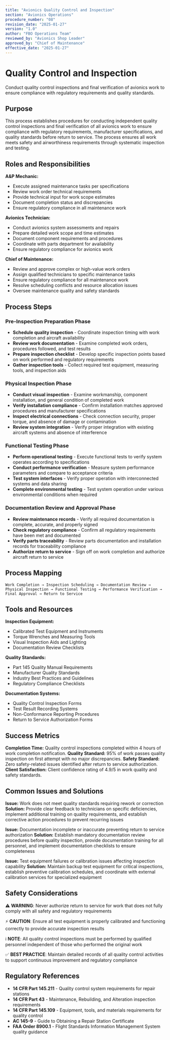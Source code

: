 ```yaml
---
title: "Avionics Quality Control and Inspection"
section: "Avionics Operations"
procedure_number: "08"
revision_date: "2025-01-27"
version: "1.0"
author: "FBO Operations Team"
reviewed_by: "Avionics Shop Leader"
approved_by: "Chief of Maintenance"
effective_date: "2025-01-27"
---
```


# Quality Control and Inspection

Conduct quality control inspections and final verification of avionics work to ensure compliance with regulatory requirements and quality standards.

## Purpose

This process establishes procedures for conducting independent quality control inspections and final verification of all avionics work to ensure compliance with regulatory requirements, manufacturer specifications, and quality standards before return to service. The process ensures all work meets safety and airworthiness requirements through systematic inspection and testing.

## Roles and Responsibilities

**A&P Mechanic:**

- Execute assigned maintenance tasks per specifications
- Review work order technical requirements
- Provide technical input for work scope estimates
- Document completion status and discrepancies
- Ensure regulatory compliance in all maintenance work

**Avionics Technician:**

- Conduct avionics system assessments and repairs
- Prepare detailed work scope and time estimates
- Document component requirements and procedures
- Coordinate with parts department for availability
- Ensure regulatory compliance for avionics work

**Chief of Maintenance:**

- Review and approve complex or high-value work orders
- Assign qualified technicians to specific maintenance tasks
- Ensure regulatory compliance for all maintenance work
- Resolve scheduling conflicts and resource allocation issues
- Oversee maintenance quality and safety standards
## Process Steps

### Pre-Inspection Preparation Phase

- **Schedule quality inspection** - Coordinate inspection timing with work completion and aircraft availability
- **Review work documentation** - Examine completed work orders, procedures followed, and test results
- **Prepare inspection checklist** - Develop specific inspection points based on work performed and regulatory requirements
- **Gather inspection tools** - Collect required test equipment, measuring tools, and inspection aids

### Physical Inspection Phase

- **Conduct visual inspection** - Examine workmanship, component installation, and general condition of completed work
- **Verify installation compliance** - Confirm installation matches approved procedures and manufacturer specifications
- **Inspect electrical connections** - Check connection security, proper torque, and absence of damage or contamination
- **Review system integration** - Verify proper integration with existing aircraft systems and absence of interference

### Functional Testing Phase

- **Perform operational testing** - Execute functional tests to verify system operates according to specifications
- **Conduct performance verification** - Measure system performance parameters and compare to acceptance criteria
- **Test system interfaces** - Verify proper operation with interconnected systems and data sharing
- **Complete environmental testing** - Test system operation under various environmental conditions when required

### Documentation Review and Approval Phase

- **Review maintenance records** - Verify all required documentation is complete, accurate, and properly signed
- **Check regulatory compliance** - Confirm all regulatory requirements have been met and documented
- **Verify parts traceability** - Review parts documentation and installation records for traceability compliance
- **Authorize return to service** - Sign off on work completion and authorize aircraft return to service

## Process Mapping

```
Work Completion → Inspection Scheduling → Documentation Review → Physical Inspection → Functional Testing → Performance Verification → Final Approval → Return to Service
```

## Tools and Resources

**Inspection Equipment:**

- Calibrated Test Equipment and Instruments
- Torque Wrenches and Measuring Tools
- Visual Inspection Aids and Lighting
- Documentation Review Checklists

**Quality Standards:**

- Part 145 Quality Manual Requirements
- Manufacturer Quality Standards
- Industry Best Practices and Guidelines
- Regulatory Compliance Checklists

**Documentation Systems:**

- Quality Control Inspection Forms
- Test Result Recording Systems
- Non-Conformance Reporting Procedures
- Return to Service Authorization Forms

## Success Metrics

**Completion Time:** Quality control inspections completed within 4 hours of work completion notification.
**Quality Standard:** 95% of work passes quality inspection on first attempt with no major discrepancies.
**Safety Standard:** Zero safety-related issues identified after return to service authorization.
**Client Satisfaction:** Client confidence rating of 4.9/5 in work quality and safety standards.

## Common Issues and Solutions

**Issue:** Work does not meet quality standards requiring rework or correction
**Solution:** Provide clear feedback to technicians on specific deficiencies, implement additional training on quality requirements, and establish corrective action procedures to prevent recurring issues

**Issue:** Documentation incomplete or inaccurate preventing return to service authorization
**Solution:** Establish mandatory documentation review procedures before quality inspection, provide documentation training for all personnel, and implement documentation checklists to ensure completeness

**Issue:** Test equipment failures or calibration issues affecting inspection capability
**Solution:** Maintain backup test equipment for critical inspections, establish preventive calibration schedules, and coordinate with external calibration services for specialized equipment

## Safety Considerations

⚠️ **WARNING**: Never authorize return to service for work that does not fully comply with all safety and regulatory requirements

⚡ **CAUTION**: Ensure all test equipment is properly calibrated and functioning correctly to provide accurate inspection results

ℹ️ **NOTE**: All quality control inspections must be performed by qualified personnel independent of those who performed the original work

✅ **BEST PRACTICE**: Maintain detailed records of all quality control activities to support continuous improvement and regulatory compliance

## Regulatory References

- **14 CFR Part 145.211** - Quality control system requirements for repair stations
- **14 CFR Part 43** - Maintenance, Rebuilding, and Alteration inspection requirements
- **14 CFR Part 145.109** - Equipment, tools, and materials requirements for quality control
- **AC 145-9** - Guide to Obtaining a Repair Station Certificate
- **FAA Order 8900.1** - Flight Standards Information Management System quality guidance
